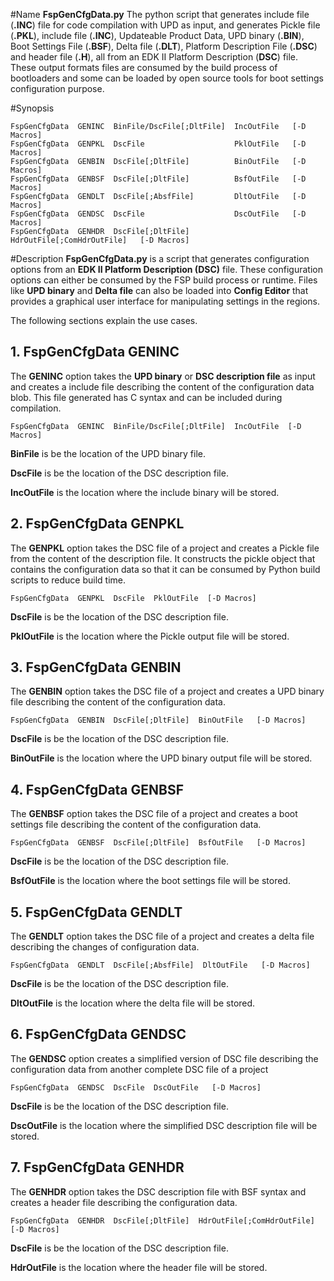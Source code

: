 #Name
**FspGenCfgData.py** The python script that generates include file (**.INC**) file
for code compilation with UPD as input, and generates Pickle file (**.PKL**), include
file (**.INC**), Updateable Product Data, UPD binary (**.BIN**), Boot Settings File
(**.BSF**), Delta file (**.DLT**), Platform Description File (**.DSC**) and header
file (**.H**), all from an EDK II Platform Description (**DSC**) file. These output formats
files are consumed by the build process of bootloaders and some can be loaded by
open source tools for boot settings configuration purpose.

#Synopsis
```
FspGenCfgData  GENINC  BinFile/DscFile[;DltFile]  IncOutFile   [-D Macros]
FspGenCfgData  GENPKL  DscFile                    PklOutFile   [-D Macros]
FspGenCfgData  GENBIN  DscFile[;DltFile]          BinOutFile   [-D Macros]
FspGenCfgData  GENBSF  DscFile[;DltFile]          BsfOutFile   [-D Macros]
FspGenCfgData  GENDLT  DscFile[;AbsfFile]         DltOutFile   [-D Macros]
FspGenCfgData  GENDSC  DscFile                    DscOutFile   [-D Macros]
FspGenCfgData  GENHDR  DscFile[;DltFile]          HdrOutFile[;ComHdrOutFile]   [-D Macros]
```

#Description
**FspGenCfgData.py** is a script that generates configuration options from an
**EDK II Platform Description (DSC)** file. These configuration options can
either be consumed by the FSP build process or runtime. Files like **UPD binary**
and **Delta file** can also be loaded into **Config Editor** that provides
a graphical user interface for manipulating settings in the regions.

The following sections explain the use cases.

## 1. FspGenCfgData  GENINC
The **GENINC** option takes the **UPD binary** or **DSC description file** as input and 
creates a include file describing the content of the configuration data blob.
This file generated has C syntax and can be included during compilation.

```
FspGenCfgData  GENINC  BinFile/DscFile[;DltFile]  IncOutFile  [-D Macros]
```

**BinFile** is be the location of the UPD binary file.

**DscFile** is be the location of the DSC description file.

**IncOutFile** is the location where the include binary will be stored.

## 2. FspGenCfgData  GENPKL
The **GENPKL** option takes the DSC file of a project and creates a Pickle file from the
content of the description file. It constructs the pickle object that contains the
configuration data so that it can be consumed by Python build scripts to reduce build time.

```
FspGenCfgData  GENPKL  DscFile  PklOutFile  [-D Macros]
```

**DscFile** is be the location of the DSC description file.

**PklOutFile** is the location where the Pickle output file will be stored.

## 3. FspGenCfgData  GENBIN
The **GENBIN** option takes the DSC file of a project and creates a UPD binary file
describing the content of the configuration data.

```
FspGenCfgData  GENBIN  DscFile[;DltFile]  BinOutFile   [-D Macros]
```

**DscFile** is be the location of the DSC description file.

**BinOutFile** is the location where the UPD binary output file will be stored.


## 4. FspGenCfgData  GENBSF
The **GENBSF** option takes the DSC file of a project and creates a boot settings
file describing the content of the configuration data.

```
FspGenCfgData  GENBSF  DscFile[;DltFile]  BsfOutFile   [-D Macros]
```

**DscFile** is be the location of the DSC description file.

**BsfOutFile** is the location where the boot settings file will be stored.

## 5. FspGenCfgData  GENDLT
The **GENDLT** option takes the DSC file of a project and creates a delta file describing
the changes of configuration data.

```
FspGenCfgData  GENDLT  DscFile[;AbsfFile]  DltOutFile   [-D Macros]
```

**DscFile** is be the location of the DSC description file.

**DltOutFile** is the location where the delta file will be stored.

## 6. FspGenCfgData  GENDSC
The **GENDSC** option creates a simplified version of DSC file describing the configuration
data from another complete DSC file of a project

```
FspGenCfgData  GENDSC  DscFile  DscOutFile   [-D Macros]
```

**DscFile** is be the location of the DSC description file.

**DscOutFile** is the location where the simplified DSC description file will be stored.

## 7. FspGenCfgData  GENHDR
The **GENHDR** option takes the DSC description file with BSF syntax and creates a header file
describing the configuration data.

```
FspGenCfgData  GENHDR  DscFile[;DltFile]  HdrOutFile[;ComHdrOutFile]   [-D Macros]
```

**DscFile** is be the location of the DSC description file.

**HdrOutFile** is the location where the header file will be stored.
